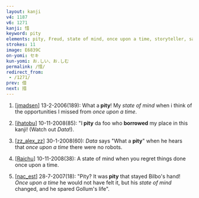 ```yaml
---
layout: kanji
v4: 1187
v6: 1271
kanji: 惜
keyword: pity
elements: pity, Freud, state of mind, once upon a time, storyteller, salad, sun, day
strokes: 11
image: E6839C
on-yomi: セキ
kun-yomi: お.しい、お.しむ
permalink: /惜/
redirect_from:
 - /1271/
prev: 借
next: 措
---
```


1) [<a href="http://kanji.koohii.com/profile/jmadsen">jmadsen</a>] 13-2-2006(189): What a<strong> pity</strong>! My <em>state of mind</em> when i think of the opportunities I missed from <em>once upon a time</em>.

2) [<a href="http://kanji.koohii.com/profile/ihatobu">ihatobu</a>] 10-11-2008(85): &quot;I<strong> pity</strong> da foo who <strong>borrowed</strong> my place in this kanji! (Watch out <em>Data</em>!).

3) [<a href="http://kanji.koohii.com/profile/zz_alex_zz">zz_alex_zz</a>] 30-1-2008(60): <em>Data</em> says &quot;What a <strong>pity</strong>&quot; when he hears that <em>once upon a time</em> there were no robots.

4) [<a href="http://kanji.koohii.com/profile/Raichu">Raichu</a>] 10-11-2008(38): A state of mind when you regret things done once upon a time.

5) [<a href="http://kanji.koohii.com/profile/nac_est">nac_est</a>] 28-7-2007(18): &quot;Pity? It was<strong> pity</strong> that stayed Bilbo&#039;s hand! <em>Once upon a time</em> he would not have felt it, but his <em>state of mind</em> changed, and he spared Gollum&#039;s life&quot;.

